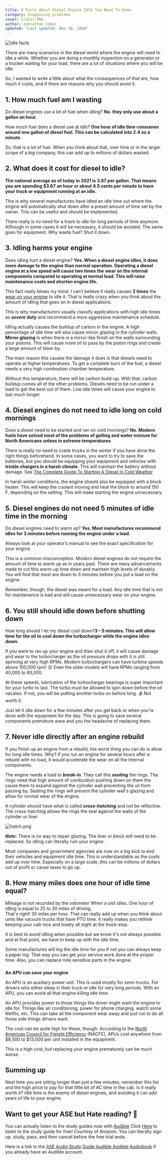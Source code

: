 ```yaml
---
title: 8 Facts About Diesel Engine Idle You Need To Know
category: diagnosing problems
cover: crazy1.PNG
author: Johnathan Coker
updated: "Last updated: Dec 10, 2020"
---
```


![Idle facts](./crazy1.PNG)

There are many scenarios in the diesel world where the engine will need to idle a while. Whether you are doing a monthly inspection on a generator or a trucker waiting for your load, there are a lot of situations where you will be idle.

So, I wanted to write a little about what the consequences of that are, how much it costs, and if there are reasons why you should avoid it.

## 1. How much fuel am I wasting

Do diesel engines use a lot of fuel when idling? **No. they only use about a gallon an hour.**

How much fuel does a diesel use at idle? **One hour of idle time consumes around one gallon of diesel fuel. This can be calculated into 2.4 oz a minute.**

So, that is a lot of fuel. When you think about that, over time or in the larger scope of a big company, this can add up to millions of dollars wasted.

## 2. What does it cost for diesel to idle?

**The national average as of today in 2021 is 3.67 per gallon. That means you are spending $3.67 an hour or about 4.5 cents per minute to have your truck or equipment running at an idle.**

This is why several manufactures have idled an idle time out where the engine will automatically shut down after a preset amount of time set by the owner. This can be useful and should be implemented.

There really is no need for a truck to idle for long periods of time anymore. Although in some cases it will be necessary, it should be avoided. The same goes for equipment. Why waste fuel? Shut it down.

## 3. Idling harms your engine

Does idling hurt a diesel engine? **Yes. When a diesel engine idles, it does more damage to the engine than normal operation. Operating a diesel engine at a low speed will cause two times the** **wear on the internal components compared to operating at normal load. This will raise maintenance costs and shorten engine life.**

This fact really blows my mind. I can’t believe it really causes **2 times** the [wear on your engine](/10-signs-and-symptoms-of-a-worn-out-diesel-engine) to idle it. That is really crazy when you think about the amount of idling that goes on in diesel applications.

This is why manufacturers usually classify applications with high idle times as **_severe duty_** and recommend a more aggressive maintenance schedule.

Idling actually causes the buildup of carbon in the engine. A high percentage of idle time will also cause mirror glazing in the cylinder walls. **Mirror glazing** Is when there is a mirror-like finish on the walls surrounding your pistons. This will cause more oil to pass by the piston rings and create a large amount of blow-by.

The main reason this causes the damage it does is that diesels need to operate at higher temperatures. To get a complete burn of the fuel, a diesel needs a very high combustion chamber temperature.

Without this temperature, there will be carbon build-up. With that, carbon buildup comes all of the other problems. Diesels need to be run under a load to get the best out of them. Low idle times will cause your engine to last much longer.

## 4. Diesel engines do not need to idle long on cold mornings

Does a diesel need to be started and ran on cold mornings? **No. Modern fuels have solved most of the problems of gelling and water mixture for North Americans unless in extreme temperatures**

There is really no need to crank trucks in the winter if you have done the right things beforehand. In some cases, you want to try to save the batteries, but you should be equipping your equipment and vehicles with **trickle chargers in a harsh climate**. This will maintain the battery without damage. See [The Complete Guide To Starting A Diesel In Cold Weather](/the-complete-guide-to-starting-a-diesel-in-cold-weather)

In harsh winter conditions, the engine should also be equipped with a block heater. This will keep the coolant moving and heat the block to around 150 F, depending on the setting. This will make starting the engine unnecessary.

## 5. Diesel engines do not need 5 minutes of idle time in the morning

Do diesel engines need to warm up? **Yes. Most manufactures recommend idles for 3 minutes before running the engine under a load.**

Always look at your operator’s manual to see the exact specification for your engine.

This is a common misconception. Modern diesel engines do not require the amount of time to warm up as in years past. There are many advancements made to cut this warm-up time down and maintain high levels of durably. You will find that most are down to 3 minutes before you put a load on the engine.

Remember, though, the diesel was meant for a load. Any idle time that is not for maintenance is bad and will cause unnecessary wear on your engine.

## 6. You still should idle down before shutting down

How long should I let my diesel cool down?**3 – 5 minutes. This will allow time for the oil to cool down the turbocharger while the engine idles down.**

If you were to rev up your engine and then shut it off, it will cause damage and wear to the turbocharger as the oil pressure drops with it is still spinning at very high RPMs. Modern turbochargers can have turbine speeds above 100,000 rpm! 😮 Even the older models will have RPMs ranging from 40,000 to 60,000.

At these speeds, lubrication of the turbocharger bearings is super important for your turbo to last. The turbo must be allowed to spin down before the oil vacates. If not, you will be putting another turbo on before long. 💰 Not worth it.

Just let it idle down for a few minutes after you get back or when you're done with the equipment for the day. This is going to save several components premature ware and you the headache of replacing them.

## 7. Never idle directly after an engine rebuild

If you finish up an engine from a rebuild, the worst thing you can do is allow for long idle times. Why? If you run an engine for several hours after a rebuild with no load, it would accelerate the wear on all the internal components.

The engine needs a load to **_break-in_**. They call this **_seating_** the rings. The rings need that high amount of combustion pushing down on them the cause them to expand against the cylinder wall preventing the oil from passing by. Seating the rings will prevent the cylinder wall's glazing and allow for normal wear of the engine.

A cylinder should have what is called **_cross-hatching_** and not be reflective. The cross-hatching allows the rings the seal against the walls of the cylinder or liner.

![hatch.png](./hatch.jpg)

**_Note:_** There is no way to repair glazing. The liner or block will need to be replaced. So idling can literally ruin your engine.

Most companies and government agencies are now on a big kick to end their vehicles and equipment idle time. This is understandable as the costs add up over time. Especially on a large scale, this can be millions of dollars out of profit or cause taxes to go up.

## 8. **How many miles does one hour of idle time equal?**

Mileage is not recorded by the odometer When a unit idles. One hour of idling is equal to 25 to 30 miles of driving.  
That's right! 30 miles per hour. That can really add up when you think about units like vacuum trucks that have PTO time. it really makes you rethink keeping your cab nice and toasty all night at the truck-stop.

It is best to avoid idling when possible but we know it's not always possible and at that point, we have to keep up with the idle time.

Some manufactures will log the idle time for you if not you can always keep a paper log. That way you can get your service work done at the proper time. Also, you can replace mile sensitive parts in the engine.

###

**An APU can save your engine**

An APU is an auxiliary power unit. This is used mostly for semi-trucks. For drivers who either sleep in their truck or idle for very long periods. With an APU, you can avoid all that engine killing idle time.

An APU provides power to those things the driver might want the engine to idle for. Things like air conditioning, power for phone charging, watch some Netflix, etc. This can take all the component wear away and just run to do all those side things drivers want.

The cost can be quite high for these, though. According to the [North American Council for Freight Efficiency](https://nacfe.org/) (NACFE), APUs cost anywhere from $8,500 to $13,000 per unit installed in the equipment.

This is a high cost, but replacing your engine prematurely can be much worse.

## Summing up

Next time you are sitting longer than just a few minutes, remember this list and the high price to pay for that little bit of AC time in the cab. Is it really worth it? Idle time is the enemy of diesel engines, and avoiding it can add years of life to your engine.

## Want to get your ASE but Hate reading? 📕

You can actually listen to the study guides now with [Audible](https://amzn.to/2K3v96s) Click [Here](https://amzn.to/2K3v96s) to listen to the study guide for free! Courtesy of Amazon. You can literally sign up, study, pass, and then cancel before the free trial ends.

Here is a link to the [ASE Audio Study Guide Audible Audible Audiobook](https://amzn.to/32EcKDy) if you already have an Audible account.
